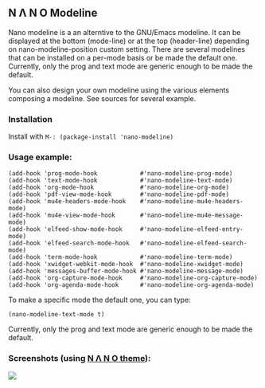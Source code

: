 ## N Λ N O Modeline

Nano modeline is a an alterntive to the GNU/Emacs modeline. It can be
displayed at the bottom (mode-line) or at the top (header-line)
depending on nano-modeline-position custom setting. There are several
modelines that can be installed on a per-mode basis or be made the
default one. Currently, only the prog and text mode are generic enough
to be made the default.

You can also design your own modeline using the various elements composing a modeline. See sources for several example.

### Installation

Install with `M-: (package-install 'nano-modeline)`

### Usage example:

```emacs-lisp
(add-hook 'prog-mode-hook            #'nano-modeline-prog-mode)
(add-hook 'text-mode-hook            #'nano-modeline-text-mode)
(add-hook 'org-mode-hook             #'nano-modeline-org-mode)
(add-hook 'pdf-view-mode-hook        #'nano-modeline-pdf-mode)
(add-hook 'mu4e-headers-mode-hook    #'nano-modeline-mu4e-headers-mode)
(add-hook 'mu4e-view-mode-hook       #'nano-modeline-mu4e-message-mode)
(add-hook 'elfeed-show-mode-hook     #'nano-modeline-elfeed-entry-mode)
(add-hook 'elfeed-search-mode-hook   #'nano-modeline-elfeed-search-mode)
(add-hook 'term-mode-hook            #'nano-modeline-term-mode)
(add-hook 'xwidget-webkit-mode-hook  #'nano-modeline-xwidget-mode)
(add-hook 'messages-buffer-mode-hook #'nano-modeline-message-mode)
(add-hook 'org-capture-mode-hook     #'nano-modeline-org-capture-mode)
(add-hook 'org-agenda-mode-hook      #'nano-modeline-org-agenda-mode)
```

To make a specific mode the default one, you can type:

```emacs-lisp
(nano-modeline-text-mode t)
```

Currently, only the prog and text mode are generic enough to be made the
default.


### Screenshots (using [N Λ N O theme](https://github.com/rougier/nano-theme)):

![](images/nano-modeline.png)


